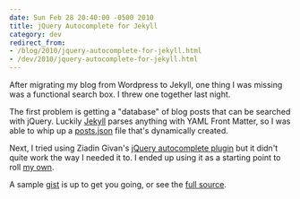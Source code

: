 ```yaml
---
date: Sun Feb 28 20:40:00 -0500 2010
title: jQuery Autocomplete for Jekyll
category: dev
redirect_from:
- /blog/2010/jquery-autocomplete-for-jekyll.html
- /dev/2010/jquery-autocomplete-for-jekyll.html
---
```


After migrating my blog from Wordpress to Jekyll, one thing I was missing
was a functional search box. I threw one together last night.

The first problem is getting a "database" of blog posts that can be searched
with jQuery. Luckily [Jekyll](http://github.com/mojombo/jekyll) parses anything
with YAML Front Matter, so I was able to whip up a
[posts.json](http://gist.github.com/317965#file_js_posts.json) file that's
dynamically created.

Next, I tried using Ziadin Givan's [jQuery autocomplete plugin](http://www.codeassembly.com/Unobtrusive-jQuery-autocomplete-plugin-with-json-key-value-support/)
but it didn't quite work the way I needed it to. I ended up using it as a starting point to roll [my own](http://gist.github.com/317965#file_js_autocomplete.js).

A sample [gist](http://gist.github.com/317965) is up to get you going, or
see the [full source](http://github.com/itspriddle/itspriddle.github.com).
